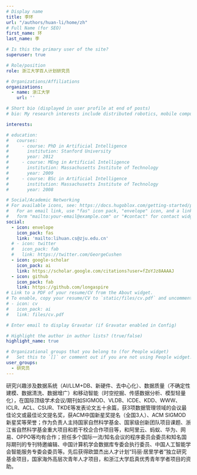 ```yaml
---
# Display name
title: 李环
url: "/authors/huan-li/home/zh"
# Full Name (for SEO)
first_name: 环
last_name: 李

# Is this the primary user of the site?
superuser: true

# Role/position
role: 浙江大学百人计划研究员

# Organizations/Affiliations
organizations:
  - name: 浙江大学
    url: ''

# Short bio (displayed in user profile at end of posts)
# bio: My research interests include distributed robotics, mobile computing and programmable matter.

interests:

# education:
#   courses:
#     - course: PhD in Artificial Intelligence
#       institution: Stanford University
#       year: 2012
#     - course: MEng in Artificial Intelligence
#       institution: Massachusetts Institute of Technology
#       year: 2009
#     - course: BSc in Artificial Intelligence
#       institution: Massachusetts Institute of Technology
#       year: 2008

# Social/Academic Networking
# For available icons, see: https://docs.hugoblox.com/getting-started/page-builder/#icons
#   For an email link, use "fas" icon pack, "envelope" icon, and a link in the
#   form "mailto:your-email@example.com" or "#contact" for contact widget.
social:
  - icon: envelope
    icon_pack: fas
    link: 'mailto:lihuan.cs@zju.edu.cn'
  # - icon: twitter
  #   icon_pack: fab
  #   link: https://twitter.com/GeorgeCushen
  - icon: google-scholar
    icon_pack: ai
    link: https://scholar.google.com/citations?user=fZoYJz8AAAAJ
  - icon: github
    icon_pack: fab
    link: https://github.com/longaspire
# Link to a PDF of your resume/CV from the About widget.
# To enable, copy your resume/CV to `static/files/cv.pdf` and uncomment the lines below.
# - icon: cv
#   icon_pack: ai
#   link: files/cv.pdf

# Enter email to display Gravatar (if Gravatar enabled in Config)

# Highlight the author in author lists? (true/false)
highlight_name: true

# Organizational groups that you belong to (for People widget)
#   Set this to `[]` or comment out if you are not using People widget.
user_groups:
  - 研究员
---
```


研究兴趣涉及数据系统（AI/LLM+DB、新硬件、去中心化）、数据质量（不确定性建模、数据清洗、数据增广）和移动智能（时空挖掘、传感数据分析、模型轻量化），在国际顶级学术会议/期刊如SIGMOD、VLDB、ICDE、KDD、WWW、ICLR、ACL、CSUR、TKDE等发表论文五十余篇，获3项数据管理领域的会议最佳论文或最佳论文提名奖，获ACM中国新星奖提名（全国3人）、ACM SIGMOD新星奖等荣誉；作为负责人主持国家自然科学基金、国家级创新团队项目课题、浙江省自然科学基金重大项目和若干校企合作项目等，和阿里云、蚂蚁、华为、网易、OPPO等均有合作；担任多个国际一流/知名会议的程序委员会委员和知名国际期刊的专刊特邀编辑、中国计算机学会数据库专委会执行委员、中国人工智能学会智能服务专委会委员等。先后获得欧盟杰出人才计划“玛丽·居里学者”独立研究基金项目，国家海外高层次青年人才项目，和浙江大学启真优秀青年学者项目的资助。
